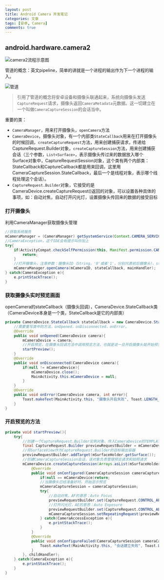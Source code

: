 ```yaml
---
layout: post
title: Android Camera 开发笔记
categories: 文章
tags: [安卓, Camera]
comments: true
---
```


## android.hardware.camera2

![camera2流程示意图](https://wx1.sinaimg.cn/mw690/006zFO3ggy1ffpielw6p0j30go0bs0t5.jpg)

管道的概念：英文pipeline，简单的讲就是一个进程的输出作为下一个进程的输入。

![管道](https://wx2.sinaimg.cn/mw690/006zFO3ggy1ffsukpyf3gj30fk0es3zm.jpg)

>引用了管道的概念将安卓设备和摄像头联通起来，系统向摄像头发送`CaptureRequest`请求，摄像头返回`CameraMetadata`元数据。这一切建立在一个叫做`CameraCaptureSession`的会话当中。

重要的类：
- `CameraManager`，用来打开摄像头，`openCamera`方法
- `CameraDevice`，摄像头对象，有一个内部类`StateCallback`用来在打开摄像头的时候回调，`createCaptureRequest`方法，用来创建捕获请求，传递给CaptureRequest.Builder对象，`createCaptureSession`方法，用来创建捕获会话（三个参数，`List<Surface>`，表示摄像头传过来的数据放入哪个Surface对象中，CaptureRequestSession对象，这个类有两个内部类：StateCallback和CaptureCallback都是用来回调，这里用CameraCaptureSession.StateCallback，最后一个是线程对象，表示哪个线程处理这个会话）。
- `CaptureRequest.Builder`对象，它接受的是CameraDevice.createCaptureRequest()返回的对象，可以设置各种具体的事项，如：自动对焦，自动打开闪光灯，设置摄像头传回来的数据的接受目标

### 打开摄像头

利用CameraManager获取摄像头管理

```java
//获取系统服务
mCameraManager = (CameraManager) getSystemService(Context.CAMERA_SERVICE);
//CameraException，这个IDE会有提示叫你加上
try{
    if(ActivityCompat.checkSelfPermission(this, Manifest.permission.CAMERA) != PackageManager.PERMISSION_GRANTED){
        return;
    }
    //打开摄像头，注意参数：摄像头ID（String，'0'或者'1'，分别代表前后摄像头），stateCallback是一个回调对象，mainHandler是线程处理对象（也就是说把这个打开过程交给哪个线程）
    mCameraManager.openCamera(mCameraID, stateCallback, mainHandler);
} catch(CameraException e){
    e.printStackTrace();
}
```

### 获取摄像头实时预览画面

openCamera的stateCallback（摄像头回调），CameraDevice.StateCallback类（CameraDevice本身是一个类，StateCallback是它的内部类）

```java
private CameraDevice.StateCallback stateCallback = new CameraDevice.StateCallback(){
    //需要重写类中的方法，onOpened，onDisconnected，onError。
    @Override
    public void onOpened(CameraDevice camera){
        mCameraDevice = camera;
        //开启预览，在摄像头回调方法中调用预览方法，也就是说一旦开启摄像头就开始预览
        startPreview();
    }
    @Override
    public void onDisconnected(CameraDevice camera){
        if(null != mCameraDevice){
            mCameraDevice.close();
            MainActivity.this.mCameraDevice = null;
        }
    }
    @Override
    public void onError(CameraDevice camera, int error){
        Toast.makeText(MainActivity.this, "摄像头开启失败", Toast.LENGTH_SHORT).show();
    }
}
```

### 开启预览的方法

```java
private void startPreview(){
    try{
        //创建一个CaptureRequest.Builder实例对象，传入CameraDevice的TEMPLATE_PREVIEW参数（用于获取实时画面预览，其他的几个属性比如：TEMPLATE_STILL_CAPTURE，是用来获取照片；TEMPLATE_RECORD，是用来获取录像）
        final CaptureRequest.Builder previewRequestBuilder = mCameraDevice.createCaptureRequest(CameraDevice.TEMPLATE_PREVIEW);
        //将SurfaceView作为CaptureRequest.Builder的目标输出容器
        previewRequestBuilder.addTarget(mSurfaceHolder.getSurface());
        //创建CameraCaptureSession会话，该对象负责管理预览请求和拍照请求
        mCameraDevice.createCaptureSession(Arrays.asList(mSurfaceHolder.getSurface(), mImageReader.getSurface()), new CameraCaptureSession.StateCallback(){
            @Override
            public void onConfigured(CameraCaptureSession cameraCaptureSession){
                if(null == mCameraDevice)return;
                //当摄像头已经准备好时，开始显示预览
                mCameraCaptureSession = cameraCaptureSession;
                try{
                    //自动对焦，AF的意思：Auto Focus
                    previewRequestBuilder.set(CaptureRequest.CONTROL_AF_MODE,CaptureRequest.CONTROL_AF_MODE_CONTINUOUS_PICTURE);
                    //打开闪光灯，AE的意思：Auto Exposure
                    previewRequestBuilder.set(CaptureRequest.CONTROL_AE_MODE, CaptureRequest.CONTROL_AE_MODE_ON_AUTO_FLASH);
                    mCameraCaptureSession.setRepeatingRequest(previewRequestBuilder.build(), null, childHandler);
                } catch(CameraAccessException e){
                    e.printStackTrace();
                }
            }
            @Override
            public void onConfigureFailed(CameraCaptureSession cameraCaptureSession){
                Toast.makeText(MainActivity.this, "会话建立失败", Toast.LENGTH_SHORT).show();
            }
        }, childHandler);
    } catch(CameraException e){
        e.printStackTrace();
    }
}
```
